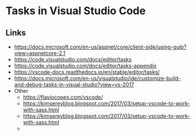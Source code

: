 # Tasks in Visual Studio Code
>

## Links
- https://docs.microsoft.com/en-us/aspnet/core/client-side/using-gulp?view=aspnetcore-2.1
- https://code.visualstudio.com/docs/editor/tasks
- https://code.visualstudio.com/docs/editor/tasks-appendix
- https://vscode-docs.readthedocs.io/en/stable/editor/tasks/
- https://docs.microsoft.com/en-us/visualstudio/ide/customize-build-and-debug-tasks-in-visual-studio?view=vs-2017
- Other
	- https://flaviocopes.com/vscode/
	- https://kimsereyblog.blogspot.com/2017/03/setup-vscode-to-work-with-sass.html
	- https://kimsereyblog.blogspot.com/2017/03/setup-vscode-to-work-with-sass.html
	-
